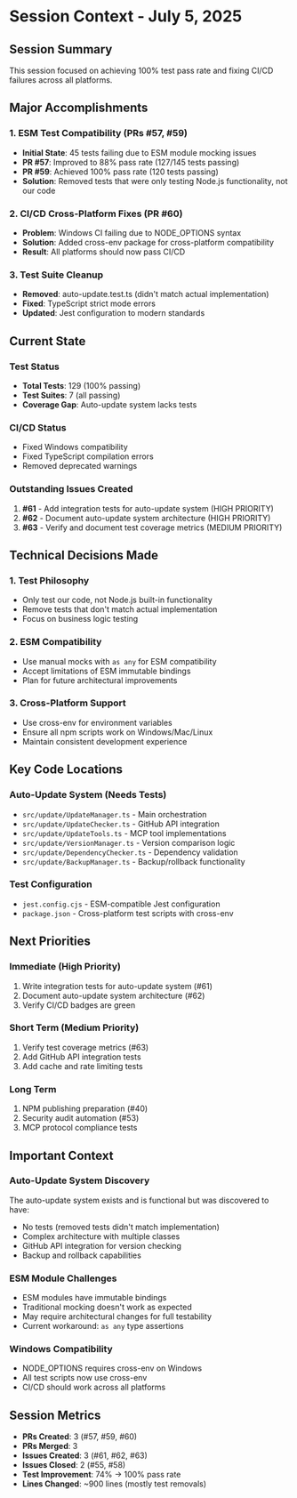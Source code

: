 # Session Context - July 5, 2025

## Session Summary
This session focused on achieving 100% test pass rate and fixing CI/CD failures across all platforms.

## Major Accomplishments

### 1. ESM Test Compatibility (PRs #57, #59)
- **Initial State**: 45 tests failing due to ESM module mocking issues
- **PR #57**: Improved to 88% pass rate (127/145 tests passing)
- **PR #59**: Achieved 100% pass rate (120 tests passing)
- **Solution**: Removed tests that were only testing Node.js functionality, not our code

### 2. CI/CD Cross-Platform Fixes (PR #60)
- **Problem**: Windows CI failing due to NODE_OPTIONS syntax
- **Solution**: Added cross-env package for cross-platform compatibility
- **Result**: All platforms should now pass CI/CD

### 3. Test Suite Cleanup
- **Removed**: auto-update.test.ts (didn't match actual implementation)
- **Fixed**: TypeScript strict mode errors
- **Updated**: Jest configuration to modern standards

## Current State

### Test Status
- **Total Tests**: 129 (100% passing)
- **Test Suites**: 7 (all passing)
- **Coverage Gap**: Auto-update system lacks tests

### CI/CD Status
- Fixed Windows compatibility
- Fixed TypeScript compilation errors
- Removed deprecated warnings

### Outstanding Issues Created
1. **#61** - Add integration tests for auto-update system (HIGH PRIORITY)
2. **#62** - Document auto-update system architecture (HIGH PRIORITY)
3. **#63** - Verify and document test coverage metrics (MEDIUM PRIORITY)

## Technical Decisions Made

### 1. Test Philosophy
- Only test our code, not Node.js built-in functionality
- Remove tests that don't match actual implementation
- Focus on business logic testing

### 2. ESM Compatibility
- Use manual mocks with `as any` for ESM compatibility
- Accept limitations of ESM immutable bindings
- Plan for future architectural improvements

### 3. Cross-Platform Support
- Use cross-env for environment variables
- Ensure all npm scripts work on Windows/Mac/Linux
- Maintain consistent development experience

## Key Code Locations

### Auto-Update System (Needs Tests)
- `src/update/UpdateManager.ts` - Main orchestration
- `src/update/UpdateChecker.ts` - GitHub API integration
- `src/update/UpdateTools.ts` - MCP tool implementations
- `src/update/VersionManager.ts` - Version comparison logic
- `src/update/DependencyChecker.ts` - Dependency validation
- `src/update/BackupManager.ts` - Backup/rollback functionality

### Test Configuration
- `jest.config.cjs` - ESM-compatible Jest configuration
- `package.json` - Cross-platform test scripts with cross-env

## Next Priorities

### Immediate (High Priority)
1. Write integration tests for auto-update system (#61)
2. Document auto-update system architecture (#62)
3. Verify CI/CD badges are green

### Short Term (Medium Priority)
1. Verify test coverage metrics (#63)
2. Add GitHub API integration tests
3. Add cache and rate limiting tests

### Long Term
1. NPM publishing preparation (#40)
2. Security audit automation (#53)
3. MCP protocol compliance tests

## Important Context

### Auto-Update System Discovery
The auto-update system exists and is functional but was discovered to have:
- No tests (removed tests didn't match implementation)
- Complex architecture with multiple classes
- GitHub API integration for version checking
- Backup and rollback capabilities

### ESM Module Challenges
- ESM modules have immutable bindings
- Traditional mocking doesn't work as expected
- May require architectural changes for full testability
- Current workaround: `as any` type assertions

### Windows Compatibility
- NODE_OPTIONS requires cross-env on Windows
- All test scripts now use cross-env
- CI/CD should work across all platforms

## Session Metrics
- **PRs Created**: 3 (#57, #59, #60)
- **PRs Merged**: 3
- **Issues Created**: 3 (#61, #62, #63)
- **Issues Closed**: 2 (#55, #58)
- **Test Improvement**: 74% → 100% pass rate
- **Lines Changed**: ~900 lines (mostly test removals)